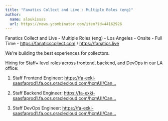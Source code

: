 ```yaml
---
title: "Fanatics Collect and Live : Multiple Roles (eng)"
author:
  name: aloukissas
  url: https://news.ycombinator.com/item?id=44162926
---
```


<JobNavigation />

Fanatics Collect and Live - Multiple Roles (eng) - Los Angeles - Onsite - Full Time - <a href="https:&#x2F;&#x2F;fanaticscollect.com" rel="nofollow">https:&#x2F;&#x2F;fanaticscollect.com</a> &#x2F; <a href="https:&#x2F;&#x2F;fanatics.live" rel="nofollow">https:&#x2F;&#x2F;fanatics.live</a>

We&#x27;re building the best experiences for collectors.

Hiring for Staff+ level roles across frontend, backend, and DevOps in our LA office:

1. Staff Frontend Engineer: <a href="https:&#x2F;&#x2F;fa-exki-saasfaprod1.fa.ocs.oraclecloud.com&#x2F;hcmUI&#x2F;CandidateExperience&#x2F;en&#x2F;sites&#x2F;CX_1&#x2F;job&#x2F;22847" rel="nofollow">https:&#x2F;&#x2F;fa-exki-saasfaprod1.fa.ocs.oraclecloud.com&#x2F;hcmUI&#x2F;Can...</a>

2. Staff Backend Engineer: <a href="https:&#x2F;&#x2F;fa-exki-saasfaprod1.fa.ocs.oraclecloud.com&#x2F;hcmUI&#x2F;CandidateExperience&#x2F;en&#x2F;sites&#x2F;CX_1&#x2F;job&#x2F;22846" rel="nofollow">https:&#x2F;&#x2F;fa-exki-saasfaprod1.fa.ocs.oraclecloud.com&#x2F;hcmUI&#x2F;Can...</a>

3. Staff DevOps Engineer: <a href="https:&#x2F;&#x2F;fa-exki-saasfaprod1.fa.ocs.oraclecloud.com&#x2F;hcmUI&#x2F;CandidateExperience&#x2F;en&#x2F;sites&#x2F;CX_1&#x2F;job&#x2F;22516" rel="nofollow">https:&#x2F;&#x2F;fa-exki-saasfaprod1.fa.ocs.oraclecloud.com&#x2F;hcmUI&#x2F;Can...</a>
<JobApplication />
